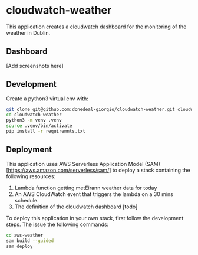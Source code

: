 # cloudwatch-weather

This application creates a cloudwatch dashboard for the monitoring
of the weather in Dublin.

## Dashboard

[Add screenshots here]

## Development
Create a python3 virtual env with:

```bash
git clone git@github.com:donedeal-giorgio/cloudwatch-weather.git cloudwatch-weather
cd cloudwatch-weather
python3 -m venv .venv
source .venv/bin/activate
pip install -r requiremnts.txt
```

## Deployment

This application uses AWS Serverless Application Model (SAM)[https://aws.amazon.com/serverless/sam/]
to deploy a stack containing the following resources:
1. Lambda function getting metEirann weather data for today
2. An AWS CloudWatch event that triggers the lambda on a 30 mins schedule.
3. The definition of the cloudwatch dashboard [todo]

To deploy this application in your own stack, first follow the development steps.
The issue the following commands:

```bash
cd aws-weather
sam build --guided
sam deploy
```
